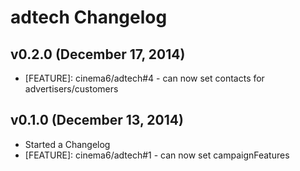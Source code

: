 # adtech Changelog

## v0.2.0 (December 17, 2014)
* [FEATURE]: cinema6/adtech#4 - can now set contacts for advertisers/customers

## v0.1.0 (December 13, 2014)
* Started a Changelog
* [FEATURE]: cinema6/adtech#1 - can now set campaignFeatures

